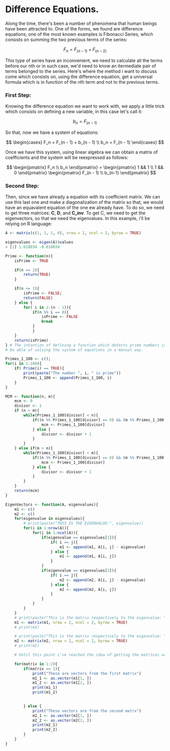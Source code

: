 # Difference Equations.

Along the time, there's been a number of phenomena that human beings have been attracted to. One of the forms, we found are difference equations, one of the most known examples is Fibonacci Series, which consists on summing the two previous terms of the series:

$$
F_n = F_(n - 1) + F_(n - 2)
$$

This type of series have an inconvenient, we need to calculate all the terms before our nth or in such case, we'd need to know an itermediate pair of terms belonged to the series. Here's where the method i want to discuss come which consists on, using the difference equation, get a universal formula which is in function of the nth term and not to the previous terms.

### First Step:

Knowing the difference equation we want to work with, we apply a little trick which consists on defining a new variable, in this case let's call it:

$$
b_n = F_(n - 1)
$$

So that, now we have a system of equations:

$$
\begin{cases} 
F_n = F_(n - 1) + b_(n - 1) \\ 
b_n = F_(n - 1) 
\end{cases}
$$

Once we have this system, using linear algebra we can obtain a matrix of coefficients and the system will be reexpressed as follows:

$$
\begin{pmatrix} F_n \\ 
b_n  
\end{pmatrix} = \begin{pmatrix} 1 && 1 \\ 
1 && 0 
\end{pmatrix} 
\begin{pmatrix} F_(n - 1) \\ 
b_(n-1) 
\end{pmatrix}
$$

### Second Step:

Then, since we have already a equation with its coefficient matrix. We can use this last one and make a diagonalization of the matrix so that, we would have an equavalent equation of the one ew already have. To do so, we need to get three matrices: **C**, **D**, and **C_inv**. To get C, we need to get the eigenvectors, so that we need the eigenvalues. In this example, i'll be relying on R language:

```R language
A <- matrix(c(1, 1, 1, 0), nrow = 2, ncol = 2, byrow = TRUE)

eigenvalues <- eigen(A)$values
> [1] 1.618034 -0.618034

Prime <- function(n){
    isPrime <- TRUE

    if(n == 2){
        return(TRUE)
    }

    if(n <= 1){
        isPrime <- FALSE;
        return(FALSE)
    } else {
        for( i in 2:(n - 1)){
            if(n %% i == 0){
                isPrime <- FALSE
                break
            }
            }
    }
    return(isPrime)
} # The intention of defining a function which detects prime numbers is to 
# be able of solving the system of equations in a manual way.

Primes_1_100 <- c();
for(i in 1:100){
    if( Prime(i) == TRUE){
        print(paste("The number ", i, " is prime"))
        Primes_1_100 <- append(Primes_1_100, i)
    }
}

MCM <- function(n, m){
    mcm <- 0
    divisor <- 1
    if (n > m){
        while(Primes_1_100[divisor] < n){
            if((n %% Primes_1_100[divisor] == 0) && (m %% Primes_1_100[divisor])){
                mcm <- Primes_1_100[divisor]
            } else {
                divisor <- divisor + 1
            }
        }
    } else if(m > n){
        while(Primes_1_100[divisor] < m){
            if((n %% Primes_1_100[divisor] == 0) && (m %% Primes_1_100[divisor])){
                mcm <- Primes_1_100[divisor]
            } else {
                divisor <- divisor + 1
            }
        }
    }
    return(mcm)
}

EigenVectors <- function(A, eigenvalues){
    m1 <- c()
    m2 <- c()
    for(eigenvalue in eigenvalues){
        # print(paste("THIS IS THE EIGENVALUE:", eigenvalue))
        for(i in 1:nrow(A)){
            for(j in 1:ncol(A)){
                if(eigenvalue == eigenvalues[1]){
                    if( i == j){
                        m1 <- append(m1, A[i, j] - eigenvalue)
                    } else {
                        m1 <- append(m1, A[i, j])
                    }
                }
                if(eigenvalue == eigenvalues[2]){
                    if( i == j){
                        m2 <- append(m2, A[i, j] - eigenvalue)
                    } else {
                        m2 <- append(m2, A[i, j])
                    }
                }
            }
        }
    }
    # print(paste("This is the matrix respectively to the eigenvalue: ", eigenvalues[1]))
    m1 <- matrix(m1, nrow = 2, ncol = 2, byrow = TRUE)
    # print(m1)

    # print(paste("This is the matrix respectively to the eigenvalue: ", eigenvalues[2]))
    m2 <- matrix(m2, nrow = 2, ncol = 2, byrow = TRUE)
    # print(m2)

    # Until this point i've reached the idea of getting the matrices according to each of the eigenvalues. Then i'll continue to get the respective vectors.

    for(matrix in 1:2){
        if(matrix == 1){
            print("These are vectors from the first matrix")
            m1_1 <- as.vector(m1[1, ])
            m1_2 <- as.vector(m1[2, ])
            print(m1_1)
            print(m1_2)

          
        } else {
            print("These vectors are from the second matrx")
            m2_1 <- as.vector(m2[1, ])
            m2_2 <- as.vector(m2[2, ])
            print(m2_1)
            print(m2_2)
        }
    }
}
```
